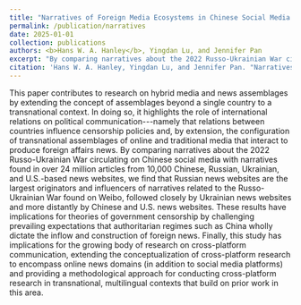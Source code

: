 ```yaml
---
title: "Narratives of Foreign Media Ecosystems in Chinese Social Media Discussions of the Russo-Ukrainian War"
permalink: /publication/narratives
date: 2025-01-01
collection: publications
authors: <b>Hans W. A. Hanley</b>, Yingdan Lu, and Jennifer Pan
excerpt: "By comparing narratives about the 2022 Russo-Ukrainian War circulating on Chinese social media with narratives found in over 24 million articles from 10,000 Chinese, Russian, Ukrainian, and U.S.-based news websites, we find that Russian news websites are the largest originators and influencers of narratives related to the Russo-Ukrainian War found on Weibo, followed closely by Ukrainian news websites and more distantly by Chinese and U.S. news websites."
citation: 'Hans W. A. Hanley, Yingdan Lu, and Jennifer Pan. "Narratives of Foreign Media Ecosystems in Chinese Social Media Discussions of the Russo-Ukrainian War"'
---
```

This paper contributes to research on hybrid media and news assemblages by extending the concept of assemblages beyond a single country to a transnational context. In doing so, it highlights the role of international relations on political communication---namely that relations between countries influence censorship policies and, by extension, the configuration of transnational assemblages of online and traditional media that interact to produce foreign affairs news. By comparing narratives about the 2022 Russo-Ukrainian War circulating on Chinese social media with narratives found in over 24 million articles from 10,000 Chinese, Russian, Ukrainian, and U.S.-based news websites, we find that Russian news websites are the largest originators and influencers of narratives related to the Russo-Ukrainian War found on Weibo, followed closely by Ukrainian news websites and more distantly by Chinese and U.S. news websites. These results have implications for theories of government censorship by challenging prevailing expectations that authoritarian regimes such as China wholly dictate the inflow and construction of foreign news. Finally, this study has implications for the growing body of research on cross-platform communication, extending the conceptualization of cross-platform research to encompass online news domains (in addition to social media platforms) and providing a methodological approach for conducting cross-platform research in transnational, multilingual contexts that build on prior work in this area.
